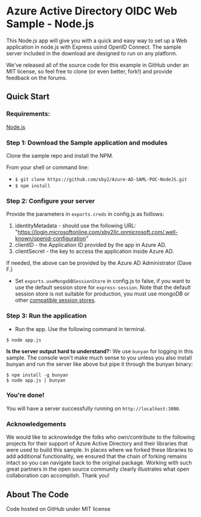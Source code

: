 # Azure Active Directory OIDC Web Sample - Node.js

This Node.js app will give you with a quick and easy way to set up a Web
application in node.js with Express usind OpenID Connect. The sample server
included in the download are designed to run on any platform.

We've released all of the source code for this example in GitHub under an MIT
license, so feel free to clone (or even better, fork!) and provide feedback on
the forums.

## Quick Start

### Requirements:

[Node.js](https://nodejs.org/en/)

### Step 1: Download the Sample application and modules

Clone the sample repo and install the NPM.

From your shell or command line:

* `$ git clone https://github.com/xby2/Azure-AD-SAML-POC-NodeJS.git`
* `$ npm install`

### Step 2: Configure your server

Provide the parameters in `exports.creds` in config.js as foillows:

1. identityMetadata - should use the following URL:
   "https://login.microsoftonline.com/xby2llc.onmicrosoft.com/.well-known/openid-configuration"
1. clientID - the Application ID provided by the app in Azure AD.
1. clientSecret - the key to access the application inside Azure AD.

If needed, the above can be provided by the Azure AD Administrator (Dave F.)

* Set `exports.useMongoDBSessionStore` in config.js to false, if you want to use
  the default session store for `express-session`. Note that the default session
  store is not suitable for production, you must use mongoDB or other
  [compatible session stores](https://github.com/expressjs/session#compatible-session-stores).

### Step 3: Run the application

* Run the app. Use the following command in terminal.

```
$ node app.js
```

**Is the server output hard to understand?:** We use `bunyan` for logging in
this sample. The console won't make much sense to you unless you also install
bunyan and run the server like above but pipe it through the bunyan binary:

```
$ npm install -g bunyan
$ node app.js | bunyan
```

### You're done!

You will have a server successfully running on `http://localhost:3000`.

### Acknowledgements

We would like to acknowledge the folks who own/contribute to the following
projects for their support of Azure Active Directory and their libraries that
were used to build this sample. In places where we forked these libraries to add
additional functionality, we ensured that the chain of forking remains intact so
you can navigate back to the original package. Working with such great partners
in the open source community clearly illustrates what open collaboration can
accomplish. Thank you!

## About The Code

Code hosted on GitHub under MIT license
